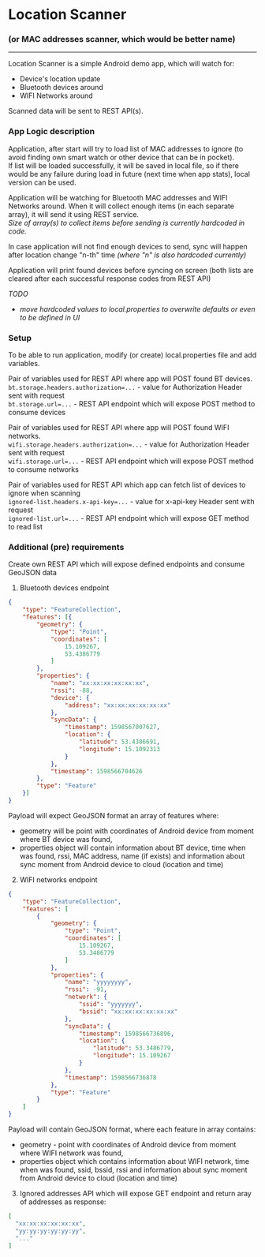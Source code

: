 # Location Scanner
### (or MAC addresses scanner, which would be better name)    
___  
Location Scanner is a simple Android demo app, which will watch for:
* Device's location update
* Bluetooth devices around
* WIFI Networks around  
  
Scanned data will be sent to REST API(s).


### App Logic description

Application, after start will try to load list of MAC addresses to ignore (to avoid finding own smart watch or other device that can be in pocket).  
If list will be loaded successfully, it will be saved in local file, so if there would be any failure during load in future (next time when app stats), local version can be used.

Application will be watching for Bluetooth MAC addresses and WIFI Networks around. When it will collect enough items (in each separate array), it will send it using REST service.  
*Size of array(s) to collect items before sending is currently hardcoded in code.*

In case application will not find enough devices to send, sync will happen after location change "n-th" time *(where "n" is also hardcoded currently)*

Application will print found devices before syncing on screen (both lists are cleared after each successful response codes from REST API)  


*TODO*  
* *move hardcoded values to local.properties to overwrite defaults or even to be defined in UI*  

### Setup

To be able to run application, modify (or create) local.properties file and add variables.

Pair of variables used for REST API where app will POST found BT devices.   
`bt.storage.headers.authorization=...` - value for Authorization Header sent with request  
`bt.storage.url=...` - REST API endpoint which will expose POST method to consume devices  

Pair of variables used for REST API where app will POST found WIFI networks.         
`wifi.storage.headers.authorization=...` - value for Authorization Header sent with request  
`wifi.storage.url=...` - REST API endpoint which will expose POST method to consume networks  

Pair of variables used for REST API which app can fetch list of devices to ignore when scanning  
`ignored-list.headers.x-api-key=...` - value for x-api-key Header sent with request  
`ignored-list.url=...` - REST API endpoint which will expose GET method to read list  


### Additional (pre) requirements
Create own REST API which will expose defined endpoints and consume GeoJSON data

1. Bluetooth devices endpoint
```json
{
    "type": "FeatureCollection",
    "features": [{
        "geometry": {
            "type": "Point",
            "coordinates": [
                15.109267,
                53.4386779
            ]
        },
        "properties": {
            "name": "xx:xx:xx:xx:xx:xx",
            "rssi": -88,
            "device": {
                "address": "xx:xx:xx:xx:xx:xx"
            },
            "syncData": {
                "timestamp": 1598567007627,
                "location": {
                    "latitude": 53.4386691,
                    "longitude": 15.1092313
                }
            },
            "timestamp": 1598566704626
        },
        "type": "Feature"
    }]
}
```
Payload will expect GeoJSON format an array of features where: 
* geometry will be point with coordinates of Android device from moment where BT device was found, 
* properties object will contain information about BT device, time when was found, rssi, MAC address, name (if exists) and information about sync moment from Android device to cloud (location and time)

2. WIFI networks endpoint
```json
{
    "type": "FeatureCollection",
    "features": [
        {
            "geometry": {
                "type": "Point",
                "coordinates": [
                    15.109267,
                    53.3486779
                ]
            },
            "properties": {
                "name": "yyyyyyyy",
                "rssi": -91,
                "network": {
                    "ssid": "yyyyyyy",
                    "bssid": "xx:xx:xx:xx:xx:xx"
                },
                "syncData": {
                    "timestamp": 1598566736896,
                    "location": {
                        "latitude": 53.3486779,
                        "longitude": 15.109267
                    }
                },
                "timestamp": 1598566736878
            },
            "type": "Feature"
        }
    ]
}
```
Payload will contain GeoJSON format, where each feature in array contains:
* geometry - point with coordinates of Android device from moment where WIFI network was found, 
* properties object which contains information about WIFI network, time when was found, ssid, bssid, rssi and information about sync moment from Android device to cloud (location and time)

3. Ignored addresses API which will expose GET endpoint and return aray of addresses as response:  
```json
[
  "xx:xx:xx:xx:xx:xx",
  "yy:yy:yy:yy:yy:yy",
  "..."
]

```
